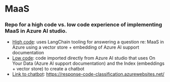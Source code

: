 # MaaS

### Repo for a high code vs. low code experience of implementing MaaS in Azure AI studio.
<ul>
  <li>
    <u>High code</u>: uses LangChain tooling for answering a question re: MaaS in Azure using a vector store + embedding of Azure AI support documentation
  </li>
  <li>
    <u>Low code</u>: code imported directly from Azure AI studio that uses On Your Data (Azure AI support documentation) and the Index (embeddings + vector store) to create a chatbot
  </li>
  <li>
    <u>Link to chatbot</u>: <a href="https://response-code-classification.azurewebsites.net/">https://response-code-classification.azurewebsites.net/</a>
  </li>
</ul>

